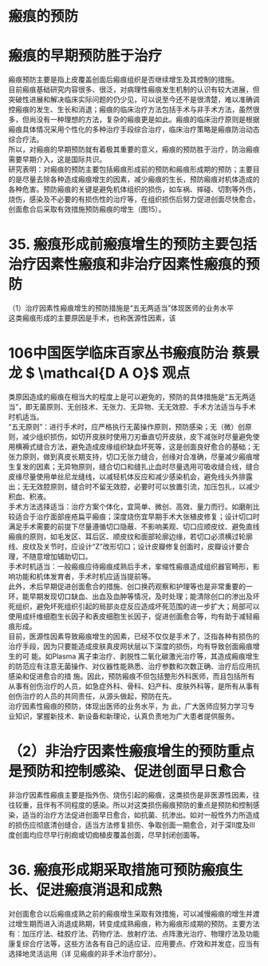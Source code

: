 # 瘢痕的预防  
#  瘢痕的早期预防胜于治疗  
瘢痕预防主要是指上皮覆盖创面后瘢痕组织是否继续增生及其控制的措施。  
目前瘢痕基础研究内容很多、很泛，对病理性瘢痕发生机制的认识有较大进展，但突破性进展和解决临床实际问题的仍少见，可以说至今还不是很清楚，难以准确调控瘢痕的发生、生长和消退；瘢痕的临床治疗方法包括手术与非手术方法，虽然很多，但尚没有一种理想的方法，复杂的瘢痕更是如此。瘢痕的临床治疗原则是根据瘢痕具体情况采用个性化的多种治疗手段综合治疗，临床治疗策略是瘢痕防治动态 综合疗法。  
所以，对瘢痕的早期预防就有着极其重要的意义，瘢痕的预防胜于治疗，防治瘢痕需要早期介入，这是国际共识。  
研究表明：对瘢痕的预防主要包括瘢痕形成前的预防和瘢痕形成期的预防；主要目的是尽量去除各种造成瘢痕增生的因素，减少瘢痕的生长，预防瘢痕对机体造成的各种危害。预防瘢痕的关键是避免机体组织的损伤，如车祸、摔碰、切割等外伤，烧伤，感染及不必要的有损伤性的治疗等，在组织损伤后努力促进创面尽快愈合，创面愈合后采取有效措施预防瘢痕的增生（图15）。  
# 35. 瘢痕形成前瘢痕增生的预防主要包括治疗因素性瘢痕和非治疗因素性瘢痕的预防  
（1）治疗因素性瘢痕增生的预防措施是“五无两适当”体现医师的业务水平  
这类瘢痕形成的主要原因是手术，也称医源性因素，该  
# 106中国医学临床百家丛书瘢痕防治 蔡景龙 $ \mathcal{D A O}$    观点  
类原因造成的瘢痕在相当大的程度上是可以避免的，预防的具体措施是“五无两适当”，即无菌原则、无创技术、无张力、无异物、无无效腔、手术方法适当与手术时机适当。  
“五无原则”：进行手术时，应严格执行无菌操作原则，预防感染；无（微）创原则，减少组织损伤，如切开皮肤时使用刀刃垂直切开皮肤，皮下减张时尽量避免使用横褥式缝合方法，避免造成皮缘组织缺血坏死等，这是创面良好愈合的基础；无张力原则，做到真皮长期支持，切口无张力缝合，创缘对合准确，尽量减少瘢痕增生复发的因素；无异物原则，缝合切口和缝扎止血时尽量选用可吸收缝合线，缝合皮缘尽量使用单丝尼龙缝线，以减轻机体反应和减少感染机会，避免线头外排露出；无无效腔原则，缝合时不留无效腔，必要时可以放置引流，加压包扎，以减少积血、积液。  
手术方法选择适当：治疗方案个体化，宜简单、微创、高效、量力而行。如磨削比较适合于治疗面部痤疮扁平瘢痕；深度烧伤宜早期手术大张植皮修复；设计切口时满足手术需要的前提下尽量遵循切口隐蔽、不影响美观、切口应顺皮纹、避免直线瘢痕的原则，如毛发区、耳后区、顺皮纹和面部轮廓边缘，若切口必须横过轮廓线、皮纹及关节时，应设计“Z”改形切口；设计皮瓣修复创面时，皮瓣设计要合理，不随意增加辅助切口。  
手术时机适当：一般瘢痕应待瘢痕成熟后手术，挛缩性瘢痕造成组织器官畸形，影响功能和机体发育者，手术时机应适当提前等。  
此外，术后早期促进创面愈合的措施、创口换药观察和护理等也是非常重要的一环，能早期发现切口缺血、出血及血肿等情况，及时处理；能清除创口的渗出及坏死组织，避免坏死组织引起的局部炎症反应造成坏死范围的进一步扩大；局部可以使用成纤维细胞生长因子和表皮细胞生长因子，促进创面愈合等，均有助于减轻瘢痕形成。  
目前，医源性因素导致瘢痕增生的因素，已经不仅仅是手术了，泛指各种有损伤的治疗手段，因为只要能造成皮肤真皮网状层以下深度的损伤，均有导致创面瘢痕增生的可 能。如Plasma 离子束治疗、剥脱性二氧化碳激光治疗等，其造成瘢痕增生的防范应有注意无菌操作、对仪器性能熟悉、治疗参数和次数正确、治疗后应用抗感染和促进愈合的措 施。因此，预防瘢痕不但包括整形外科医师，而且包括所有从事有创伤治疗的人员，如急症外科、骨科、妇产科、皮肤外科等，是所有从事有创伤治疗的人员的共同责任，从源头做起，预防在先。  
治疗因素性瘢痕的预防，体现出医师的业务水平，为 此，广大医师应努力学习专业知识，掌握新技术、新设备和新理论，认真负责地为广大患者提供服务。  
# （2）非治疗因素性瘢痕增生的预防重点是预防和控制感染、促进创面早日愈合  
非治疗因素性瘢痕主要是指外伤、烧伤引起的瘢痕，这类损伤是非医源性因素，往往较重，且伴有不同程度的感染。所以对这类损伤瘢痕预防的重点是预防和控制感染，适当的治疗方法促进创面早日愈合，如抗菌、抗渗出。如对一般性外力所造成的损伤应彻底清创缝合，适当方法修复损伤、争取创面一期愈合，对于深Ⅱ度及Ⅲ度创面均应尽早行削痂或切痂植皮覆盖创面，尽早封闭创面等。  
# 36. 瘢痕形成期采取措施可预防瘢痕生长、促进瘢痕消退和成熟  
对创面愈合以后瘢痕成熟之前的瘢痕增生采取有效措施，可以减慢瘢痕的增生并渡过增生期而进入消退成熟期，转变成成熟瘢痕，称为瘢痕形成期的预防。主要方法有：加压疗法、硅胶疗法、药物疗法、放射疗法、点阵激光治疗、物理疗法及功能康复综合疗法等，这些方法各有自己的适应证、应用要点、疗效和并发症，应当有选择地灵活运用（详 见瘢痕的非手术治疗部分）。  